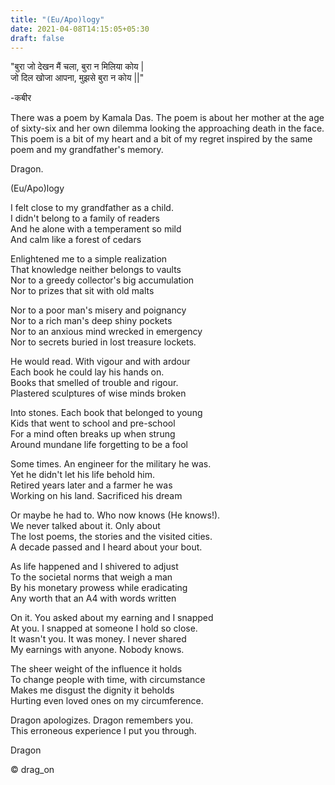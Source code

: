```yaml
---
title: "(Eu/Apo)logy"
date: 2021-04-08T14:15:05+05:30
draft: false
---
```


"बुरा जो देखन मैं चला, बुरा न मिलिया कोय |  
जो दिल खोजा आपना, मुझसे बुरा न कोय ||"  

-कबीर

There was a poem by Kamala Das. The poem is about her mother at the age of sixty-six and her own dilemma looking the approaching death in the face. This poem is a bit of my heart and a bit of my regret inspired by the same poem and my grandfather's memory.

Dragon.

(Eu/Apo)logy

I felt close to my grandfather as a child.  
I didn't belong to a family of readers  
And he alone with a temperament so mild  
And calm like a forest of cedars  

Enlightened me to a simple realization  
That knowledge neither belongs to vaults   
Nor to a greedy collector's big accumulation  
Nor to prizes that sit with old malts  

Nor to a poor man's misery and poignancy  
Nor to a rich man's deep shiny pockets  
Nor to an anxious mind wrecked in emergency  
Nor to secrets buried in lost treasure lockets.  

He would read. With vigour and with ardour  
Each book he could lay his hands on.  
Books that smelled of trouble and rigour.  
Plastered sculptures of wise minds broken  

Into stones. Each book that belonged to young  
Kids that went to school and pre-school  
For a mind often breaks up when strung  
Around mundane life forgetting to be a fool  

Some times. An engineer for the military he was.  
Yet he didn't let his life behold him.  
Retired years later and a farmer he was  
Working on his land. Sacrificed his dream  

Or maybe he had to. Who now knows (He knows!).  
We never talked about it. Only about  
The lost poems, the stories and the visited cities.  
A decade passed and I heard about your bout.  

As life happened and I shivered to adjust  
To the societal norms that weigh a man  
By his monetary prowess while eradicating  
Any worth that an A4 with words written  

On it. You asked about my earning and I snapped  
At you. I snapped at someone I hold so close.  
It wasn't you. It was money. I never shared  
My earnings with anyone. Nobody knows.  

The sheer weight of the influence it holds  
To change people with time, with circumstance  
Makes me disgust the dignity it beholds  
Hurting even loved ones on my circumference.  

Dragon apologizes. Dragon remembers you.  
This erroneous experience I put you through.  

Dragon

© drag_on